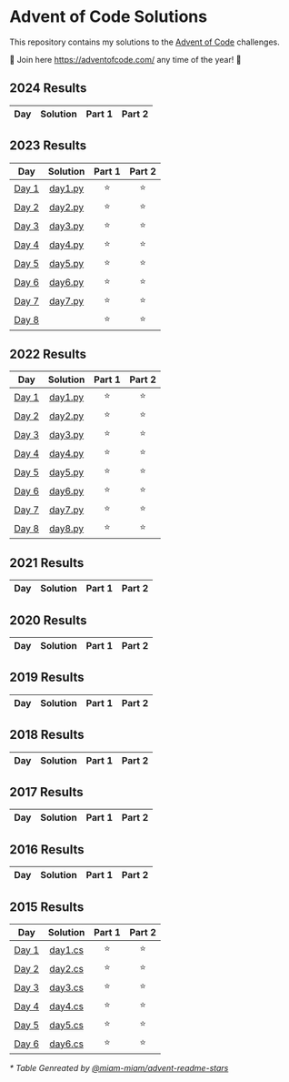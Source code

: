 # Advent of Code Solutions

This repository contains my solutions to the [Advent of Code](https://adventofcode.com/) challenges.

🎄 Join here https://adventofcode.com/ any time of the year! 🎄

<!--- advent_readme_stars_2024 table --->
## 2024 Results

| Day | Solution | Part 1 | Part 2 |
| :---: | :---: | :---: | :---: |
<!--- advent_readme_stars_2024 table --->

<!--- advent_readme_stars_2023 table --->
## 2023 Results

| Day | Solution | Part 1 | Part 2 |
| :---: | :---: | :---: | :---: |
| [Day 1](https://adventofcode.com/2023/day/1) | [day1.py](2023/day1/day1.py) | ⭐ | ⭐ |
| [Day 2](https://adventofcode.com/2023/day/2) | [day2.py](2023/day2/day2.py) | ⭐ | ⭐ |
| [Day 3](https://adventofcode.com/2023/day/3) | [day3.py](2023/day3/day3.py) | ⭐ | ⭐ |
| [Day 4](https://adventofcode.com/2023/day/4) | [day4.py](2023/day4/day4.py) | ⭐ | ⭐ |
| [Day 5](https://adventofcode.com/2023/day/5) | [day5.py](2023/day5/day5.py) | ⭐ | ⭐ |
| [Day 6](https://adventofcode.com/2023/day/6) | [day6.py](2023/day6/day6.py) | ⭐ | ⭐ |
| [Day 7](https://adventofcode.com/2023/day/7) | [day7.py](2023/day7/day7.py) | ⭐ | ⭐ |
| [Day 8](https://adventofcode.com/2023/day/8) |  | ⭐ | ⭐ |
<!--- advent_readme_stars_2023 table --->

<!--- advent_readme_stars_2022 table --->
## 2022 Results

| Day | Solution | Part 1 | Part 2 |
| :---: | :---: | :---: | :---: |
| [Day 1](https://adventofcode.com/2022/day/1) | [day1.py](2022/day1/day1.py) | ⭐ | ⭐ |
| [Day 2](https://adventofcode.com/2022/day/2) | [day2.py](2022/day2/day2.py) | ⭐ | ⭐ |
| [Day 3](https://adventofcode.com/2022/day/3) | [day3.py](2022/day3/day3.py) | ⭐ | ⭐ |
| [Day 4](https://adventofcode.com/2022/day/4) | [day4.py](2022/day4/day4.py) | ⭐ | ⭐ |
| [Day 5](https://adventofcode.com/2022/day/5) | [day5.py](2022/day5/day5.py) | ⭐ | ⭐ |
| [Day 6](https://adventofcode.com/2022/day/6) | [day6.py](2022/day6/day6.py) | ⭐ | ⭐ |
| [Day 7](https://adventofcode.com/2022/day/7) | [day7.py](2022/day7/day7.py) | ⭐ | ⭐ |
| [Day 8](https://adventofcode.com/2022/day/8) | [day8.py](2022/day8/day8.py) | ⭐ | ⭐ |
<!--- advent_readme_stars_2022 table --->

<!--- advent_readme_stars_2021 table --->
## 2021 Results

| Day | Solution | Part 1 | Part 2 |
| :---: | :---: | :---: | :---: |
<!--- advent_readme_stars_2021 table --->

<!--- advent_readme_stars_2020 table --->
## 2020 Results

| Day | Solution | Part 1 | Part 2 |
| :---: | :---: | :---: | :---: |
<!--- advent_readme_stars_2020 table --->

<!--- advent_readme_stars_2019 table --->
## 2019 Results

| Day | Solution | Part 1 | Part 2 |
| :---: | :---: | :---: | :---: |
<!--- advent_readme_stars_2019 table --->

<!--- advent_readme_stars_2018 table --->
## 2018 Results

| Day | Solution | Part 1 | Part 2 |
| :---: | :---: | :---: | :---: |
<!--- advent_readme_stars_2018 table --->

<!--- advent_readme_stars_2017 table --->
## 2017 Results

| Day | Solution | Part 1 | Part 2 |
| :---: | :---: | :---: | :---: |
<!--- advent_readme_stars_2017 table --->

<!--- advent_readme_stars_2016 table --->
## 2016 Results

| Day | Solution | Part 1 | Part 2 |
| :---: | :---: | :---: | :---: |
<!--- advent_readme_stars_2016 table --->

<!--- advent_readme_stars_2015 table --->
## 2015 Results

| Day | Solution | Part 1 | Part 2 |
| :---: | :---: | :---: | :---: |
| [Day 1](https://adventofcode.com/2015/day/1) | [day1.cs](2015/aoc2015/day1.cs) | ⭐ | ⭐ |
| [Day 2](https://adventofcode.com/2015/day/2) | [day2.cs](2015/aoc2015/day2.cs) | ⭐ | ⭐ |
| [Day 3](https://adventofcode.com/2015/day/3) | [day3.cs](2015/aoc2015/day3.cs) | ⭐ | ⭐ |
| [Day 4](https://adventofcode.com/2015/day/4) | [day4.cs](2015/aoc2015/day4.cs) | ⭐ | ⭐ |
| [Day 5](https://adventofcode.com/2015/day/5) | [day5.cs](2015/aoc2015/day5.cs) | ⭐ | ⭐ |
| [Day 6](https://adventofcode.com/2015/day/6) | [day6.cs](2015/aoc2015/day6.cs) | ⭐ | ⭐ |
<!--- advent_readme_stars_2015 table --->

*\* Table Genreated by [@miam-miam/advent-readme-stars](https://github.com/miam-miam/advent-readme-stars)*
